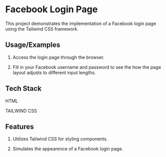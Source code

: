 
# Facebook Login Page

This project demonstrates the implementation of a Facebook login page using the Tailwind CSS framework.


## Usage/Examples

1. Access the login page through the browser.

2. Fill in your Facebook username and password to see the how the page layout adjusts to different input lengths.
## Tech Stack

HTML

TAILWIND CSS


## Features

1. Utilizes Tailwind CSS for styling components.

2. Simulates the appearence of a Facebook login page.